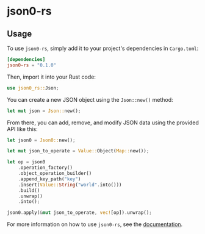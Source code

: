 # json0-rs

## Usage

To use `json0-rs`, simply add it to your project's dependencies in `Cargo.toml`:

```toml
[dependencies]
json0-rs = "0.1.0"
```

Then, import it into your Rust code:

```rust
use json0_rs::Json;
```

You can create a new JSON object using the `Json::new()` method:

```rust
let mut json = Json::new();
```

From there, you can add, remove, and modify JSON data using the provided API like this:

```rust
let json0 = Json0::new();

let mut json_to_operate = Value::Object(Map::new());

let op = json0
    .operation_factory()
    .object_operation_builder()
    .append_key_path("key")
    .insert(Value::String("world".into()))
    .build()
    .unwrap()
    .into();

json0.apply(&mut json_to_operate, vec![op]).unwrap();
```

For more information on how to use `json0-rs`, see the [documentation](https://docs.rs/json0-rs).
